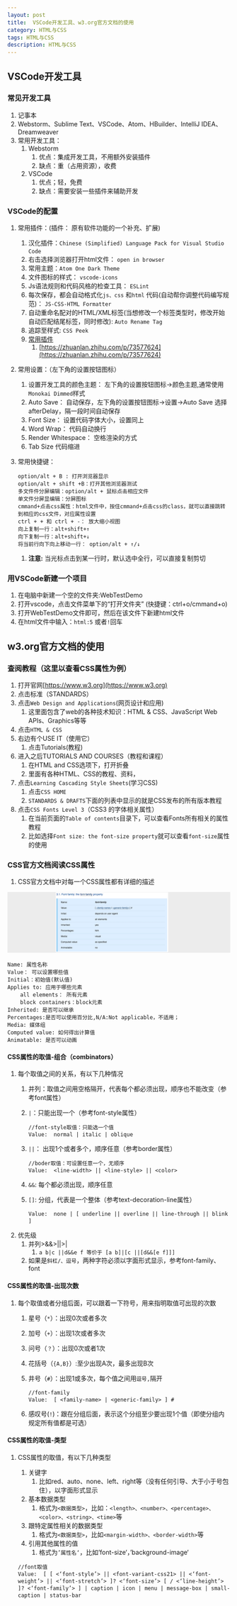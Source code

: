 ```yaml
---
layout: post
title:  VSCode开发工具、w3.org官方文档的使用
category: HTML与CSS
tags: HTML与CSS
description: HTML与CSS
--- 
```


## VSCode开发工具

### 常见开发工具
1. 记事本
2. Webstorm、Sublime Text、VSCode、Atom、HBuilder、IntelliJ IDEA、Dreamweaver
3. 常用开发工具：
    1. Webstorm
        1. 优点：集成开发工具，不用额外安装插件
        2. 缺点：重（占用资源），收费
    2. VSCode
        1. 优点；轻，免费
        2. 缺点：需要安装一些插件来辅助开发

###  VSCode的配置
1. 常用插件：(插件： 原有软件功能的一个补充、扩展)
    1. 汉化插件：`Chinese (Simplified) Language Pack for Visual Studio Code`
    2. 右击选择浏览器打开html文件： `open in browser`
    3. 常用主题：`Atom One Dark Theme`
    4. 文件图标的样式： `vscode-icons` 
    5. Js语法规则和代码风格的检查工具： `ESLint`
    6. 每次保存，都会自动格式化`js、css` 和`html` 代码(自动帮你调整代码编写规范)： `JS-CSS-HTML Formatter`
    7. 自动重命名配对的HTML/XML标签(当想修改一个标签类型时，修改开始自动匹配结尾标签，同时修改): `Auto Rename Tag`
    8. 追踪至样式: `CSS Peek`
    9. [常用插件](https://blog.csdn.net/weixin_45601379/article/details/100550421)
        1. [https://zhuanlan.zhihu.com/p/73577624](https://zhuanlan.zhihu.com/p/73577624)
2. 常用设置：（左下角的设置按钮图标）
    1. 设置开发工具的颜色主题： 左下角的设置按钮图标->颜色主题,通常使用`Monokai Dimmed`样式
    2. Auto Save： 自动保存，左下角的设置按钮图标->设置->Auto Save 选择 afterDelay，隔一段时间自动保存
    3. Font Size： 设置代码字体大小，设置同上
    4. Word Wrap： 代码自动换行
    5. Render Whitespace： 空格渲染的方式
    6. Tab Size 代码缩进
3. 常用快捷键：
    
    ```
    option/alt + B : 打开浏览器显示
    option/alt + shift +B：打开其他浏览器测试
    多文件件分屏编辑：option/alt + 鼠标点击相应文件
    单文件分屏显编辑：分屏图标
    cmmand+点击css属性：html文件中，按住cmmand+点击css的class，就可以直接跳转到相应的css文件，对应属性设置
    ctrl + + 和 ctrl + -： 放大缩小视图
    向上复制一行：alt+shift+↑
    向下复制一行：alt+shift+↓
    将当前行向下向上移动一行： option/alt + ↑/↓
    ```
    
    1. **注意:** 当光标点击到某一行时，默认选中全行，可以直接复制剪切
    
### 用VSCode新建一个项目
1. 在电脑中新建一个空的文件夹:WebTestDemo
2. 打开vscode，点击文件菜单下的“打开文件夹” (快捷键：ctrl+o/cmmand+o)
3. 打开WebTestDemo文件即可，然后在该文件下新建html文件
4. 在html文件中输入：`html:5` 或者`!`回车

## w3.org官方文档的使用

### 查阅教程（这里以查看CSS属性为例）
1. 打开官网[https://www.w3.org](https://www.w3.org)
2. 点击标准（STANDARDS）
3. 点击`Web Design and Applications`(网页设计和应用)
    1. 这里面包含了web的各种技术知识：HTML & CSS、JavaScript Web APIs、Graphics等等
4. 点击`HTML & CSS`
5. 右边有个USE IT（使用它）
    1. 点击Tutorials(教程)
6. 进入之后TUTORIALS AND COURSES（教程和课程）
    1. 在HTML and CSS选项下，打开折叠
    2. 里面有各种HTML、CSS的教程、资料，
7. 点击`Learning Cascading Style Sheets`(学习CSS)
    1. 点击`CSS HOME`
    2. `STAN­DARDS & DRAFTS`下面的列表中显示的就是CSS发布的所有版本教程
8. 点击`CSS Fonts Level 3`（CSS3 的字体相关属性）
    1. 在当前页面的`Table of contents`目录下，可以查看Fonts所有相关的属性教程
    2. 比如选择`Font size: the font-size property`就可以查看`font-size`属性的使用

### CSS官方文档阅读CSS属性
1. CSS官方文档中对每一个CSS属性都有详细的描述

![pic](https://raw.githubusercontent.com/zhoghua123/imgsBed/master/webzh_43.png)

```
Name: 属性名称
Value： 可以设置哪些值
Initial：初始值(默认值)
Applies to: 应用于哪些元素
    all elements： 所有元素
    block containers：block元素
Inherited: 是否可以继承
Percentages:是否可以使用百分比,N/A:Not applicable，不适用；
Media: 媒体组
Computed value: 如何得出计算值
Animatable: 是否可以动画
```

#### CSS属性的取值-组合（combinators）
1. 每个取值之间的关系，有以下几种情况
    1. 并列：取值之间用空格隔开，代表每个都必须出现，顺序也不能改变（参考font属性）
    2. `|`：只能出现一个（参考font-style属性）
        
        ```
        //font-style取值：只能选一个值
        Value:	normal | italic | oblique
        ```
    3. `||`： 出现1个或者多个，顺序任意（参考border属性）
        
        ```
        //boder取值：可设置任意一个，无顺序
        Value:	<line-width> || <line-style> || <color>
        ```
    4. `&&`: 每个都必须出现，顺序任意
    5. `[]`: 分组，代表是一个整体（参考text-decoration-line属性）
        
        ```
        Value:	none | [ underline || overline || line-through || blink ]
        ```
2. 优先级
    1. 并列>&&>||>|
        1. `a b|c ||d&&e f 等价于 [a b]|[c ||[d&&[e f]]]`
    2. 如果是`斜杠/、逗号`，两种字符必须以字面形式显示，参考font-family、font


#### CSS属性的取值-出现次数
1. 每个取值或者分组后面，可以跟着一下符号，用来指明取值可出现的次数
    1. 星号（`*`）：出现0次或者多次
    2. 加号（`+`）：出现1次或者多次
    3. 问号（`？`）：出现0次或者1次
    4. 花括号（`{A,B}`）:至少出现A次，最多出现B次
    5. 井号（`#`）：出现1或多次，每个值之间用`逗号,`隔开
        
        ```
        //font-family
        Value:	[ <family-name> | <generic-family> ] #
        ```
    6. 感叹号(`!`)：跟在分组后面，表示这个分组至少要出现1个值（即使分组内规定所有值都是可选）


#### CSS属性的取值-类型
1. CSS属性的取值，有以下几种类型
    1. 关键字
        1. 比如red、auto、none、left、right等（没有任何引导、大于小于号包住），以字面形式显示
    2. 基本数据类型
        1. 格式为`<数据类型>`，比如：`<length>、<number>、<percentage>、<color>、<string>、<time>`等
    3. 跟特定属性相关的数据类型
        1. 格式为`<数据类型>`，比如`<margin-width>、<border-width>`等
    4. 引用其他属性的值
        1. 格式为`’属性名‘`，比如’font-size‘，’background-image‘
    
    ```
    //font取值
    Value:	[ [ <‘font-style’> || <font-variant-css21> || <‘font-weight’> || <‘font-stretch’> ]? <‘font-size’> [ / <‘line-height’> ]? <‘font-family’> ] | caption | icon | menu | message-box | small-caption | status-bar
    ```



